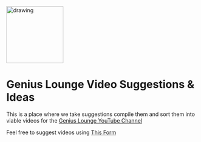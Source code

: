 <img src="https://s.gravatar.com/avatar/b9d6859916139942340c91db0a503bfc?s=500" alt="drawing" width="150"/>

# Genius Lounge Video Suggestions & Ideas

This is a place where we take suggestions compile them and sort them into viable videos for the [Genius Lounge YouTube Channel](https://youtube.com/geniuslounge)

Feel free to suggest videos using [This Form](https://forms.gle/X7Pbg1AtpagTmUv86)
